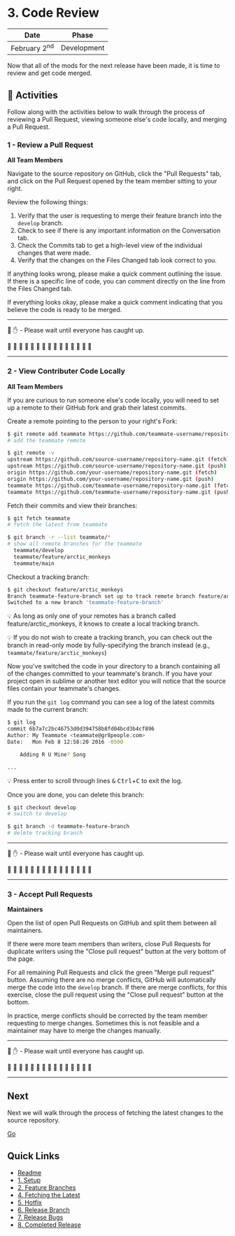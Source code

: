 # 3. Code Review

| Date | Phase |
| --- | --- |
|  February 2<sup>nd</sup> | Development |

Now that all of the mods for the next release have been made, it is time to review and get code merged.

## :running: Activities

Follow along with the activities below to walk through the process of reviewing a Pull Request, viewing someone else's code locally, and merging a Pull Request.

### 1 - Review a Pull Request

__All Team Members__

Navigate to the source repository on GitHub, click the "Pull Requests" tab, and click on the Pull Request opened by the team member sitting to your right.

Review the following things:

1. Verify that the user is requesting to merge their feature branch into the `develop` branch.
2. Check to see if there is any important information on the Conversation tab.
3. Check the Commits tab to get a high-level view of the individual changes that were made.
3. Verify that the changes on the Files Changed tab look correct to you.

If anything looks wrong, please make a quick comment outlining the issue. If there is a specific line of code, you can comment directly on the line from the Files Changed tab. 

If everything looks okay, please make a quick comment indicating that you believe the code is ready to be merged.

---

:cop: :raised_hand: - Please wait until everyone has caught up.

:construction: :construction: :construction: :construction: :construction: :construction: :construction: :construction: :construction: :construction: :construction: :construction: :construction: :construction: :construction:

---

### 2 - View Contributer Code Locally

__All Team Members__

If you are curious to run someone else's code locally, you will need to set up a remote to their GitHub fork and grab their latest commits.

Create a remote pointing to the person to your right's Fork:
```sh
$ git remote add teammate https://github.com/teammate-username/repository-name.git
# add the teammate remote

$ git remote -v
upstream https://github.com/source-username/repository-name.git (fetch)
upstream https://github.com/source-username/repository-name.git (push)
origin https://github.com/your-username/repository-name.git (fetch)
origin https://github.com/your-username/repository-name.git (push)
teammate https://github.com/teammate-username/repository-name.git (fetch)
teammate https://github.com/teammate-username/repository-name.git (push)
```

Fetch their commits and view their branches:
```sh
$ git fetch teammate
# fetch the latest from teammate

$ git branch -r --list teammate/*
# show all remote branches for the teammate
  teammate/develop
  teammate/feature/arctic_monkeys
  teammate/main
```

Checkout a tracking branch:
```sh
$ git checkout feature/arctic_monkeys
Branch teammate-feature-branch set up to track remote branch feature/arctic_monkeys from teammate.
Switched to a new branch 'teammate-feature-branch'
```

:bulb: As long as only one of your remotes has a branch called feature/arctic_monkeys, it knows to create a local tracking branch.

:bulb: If you do not wish to create a tracking branch, you can check out the branch in read-only mode by fully-specifying the branch instead (e.g., `teammate/feature/arctic_monkeys`)

Now you've switched the code in your directory to a branch containing all of the changes committed to your teammate's branch. If you have your project open in sublime or another text editor you will notice that the source files contain your teammate's changes.

If you run the `git log` command you can see a log of the latest commits made to the current branch:
```sh
$ git log
commit 6b7a7c2bc46753d0d394758b8fd04bcd3b4cf896
Author: My Teammate <teammate@gr8people.com>
Date:   Mon Feb 8 12:58:20 2016 -0500

    Adding R U Mine? Song

...
```

:bulb: Press enter to scroll through lines <kbd>&amp;</kbd> <kbd>Ctrl</kbd>+<kbd>C</kbd> to exit the log.

Once you are done, you can delete this branch:
```sh
$ git checkout develop
# switch to develop

$ git branch -d teammate-feature-branch
# delete tracking branch
```

---

:cop: :raised_hand: - Please wait until everyone has caught up.

:construction: :construction: :construction: :construction: :construction: :construction: :construction: :construction: :construction: :construction: :construction: :construction: :construction: :construction: :construction:

---

### 3 - Accept Pull Requests

__Maintainers__

Open the list of open Pull Requests on GitHub and split them between all maintainers.

If there were more team members than writers, close Pull Requests for duplicate writers using the "Close pull request" button at the very bottom of the page.

For all remaining Pull Requests and click the green "Merge pull request" button. Assuming there are no merge conflicts, GitHub will automatically merge the code into the `develop` branch. If there are merge conflicts, for this exercise, close the pull request using the "Close pull request" button at the bottom.

In practice, merge conflicts should be corrected by the team member requesting to merge changes. Sometimes this is not feasible and a maintainer may have to merge the changes manually.

---

:cop: :raised_hand: - Please wait until everyone has caught up.

:construction: :construction: :construction: :construction: :construction: :construction: :construction: :construction: :construction: :construction: :construction: :construction: :construction: :construction: :construction:

---

## Next

Next we will walk through the process of fetching the latest changes to the source repository.

[Go](4-fetching-latest.md)

## Quick Links

- [Readme](../readme.md)
- [1. Setup](1-setup.md)
- [2. Feature Branches](2-feature-branches.md)
- [4. Fetching the Latest](4-fetching-latest.md)
- [5. Hotfix](5-hotfix.md)
- [6. Release Branch](6-release-branch.md)
- [7. Release Bugs](7-release-bugs.md)
- [8. Completed Release](8-completed-release.md)
